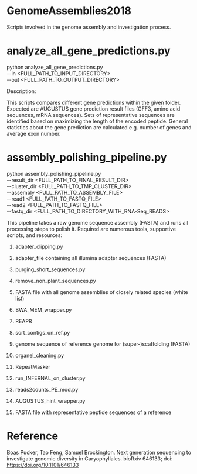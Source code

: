 # GenomeAssemblies2018

Scripts involved in the genome assembly and investigation process.



# analyze_all_gene_predictions.py

python analyze_all_gene_predictions.py \
--in <FULL_PATH_TO_INPUT_DIRECTORY> \
--out <FULL_PATH_TO_OUTPUT_DIRECTORY>


Description:

This scripts compares different gene predictions within the given folder. Expected are AUGUSTUS gene prediction result files (GFF3, amino acid sequences, mRNA sequences). Sets of representative sequences are identified based on maximizing the length of the encoded peptide. General statistics about the gene prediction are calculated e.g. number of genes and average exon number. 



# assembly_polishing_pipeline.py

python assembly_polishing_pipeline.py \
--result_dir <FULL_PATH_TO_FINAL_RESULT_DIR> \
--cluster_dir <FULL_PATH_TO_TMP_CLUSTER_DIR> \
--assembly <FULL_PATH_TO_ASSEMBLY_FILE> \
--read1 <FULL_PATH_TO_FASTQ_FILE> \
--read2 <FULL_PATH_TO_FASTQ_FILE> \
--fastq_dir <FULL_PATH_TO_DIRECTORY_WITH_RNA-Seq_READS>


This pipeline takes a raw genome sequence assembly (FASTA) and runs all processing steps to polish it. Required are numerous tools, supportive scripts, and resources:


1) adapter_clipping.py

2) adapter_file containing all illumina adapter sequences (FASTA)

3) purging_short_sequences.py

4) remove_non_plant_sequences.py
	
5) FASTA file with all genome assemblies of closely related species (white list)

6) BWA_MEM_wrapper.py
	
7) REAPR

8) sort_contigs_on_ref.py

9) genome sequence of reference genome for (super-)scaffolding (FASTA)

10) organel_cleaning.py
	
11) RepeatMasker

12) run_INFERNAL_on_cluster.py

13) reads2counts_PE_mod.py

14) AUGUSTUS_hint_wrapper.py

15) FASTA file with representative peptide sequences of a reference



# Reference
Boas Pucker, Tao Feng, Samuel Brockington. Next generation sequencing to investigate genomic diversity in Caryophyllales. bioRxiv 646133; doi: https://doi.org/10.1101/646133 
